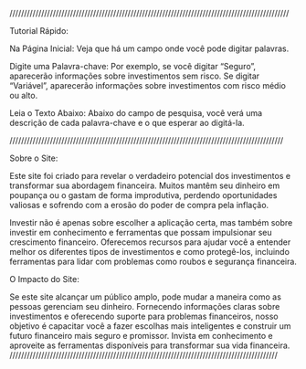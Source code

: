 /////////////////////////////////////////////////////////////////////////////////////////////////

Tutorial Rápido:

Na Página Inicial:
Veja que há um campo onde você pode digitar palavras.

Digite uma Palavra-chave:
Por exemplo, se você digitar “Seguro”, aparecerão informações sobre investimentos sem risco. Se digitar “Variável”, aparecerão informações sobre investimentos com risco médio ou alto.

Leia o Texto Abaixo:
Abaixo do campo de pesquisa, você verá uma descrição de cada palavra-chave e o que esperar ao digitá-la.

///////////////////////////////////////////////////////////////////////////////////////////////

Sobre o Site:

Este site foi criado para revelar o verdadeiro potencial dos investimentos e transformar sua abordagem financeira. Muitos mantêm seu dinheiro em poupança ou o gastam de forma improdutiva, perdendo oportunidades valiosas e sofrendo com a erosão do poder de compra pela inflação.

Investir não é apenas sobre escolher a aplicação certa, mas também sobre investir em conhecimento e ferramentas que possam impulsionar seu crescimento financeiro. Oferecemos recursos para ajudar você a entender melhor os diferentes tipos de investimentos e como protegê-los, incluindo ferramentas para lidar com problemas como roubos e segurança financeira.

O Impacto do Site:

Se este site alcançar um público amplo, pode mudar a maneira como as pessoas gerenciam seu dinheiro. Fornecendo informações claras sobre investimentos e oferecendo suporte para problemas financeiros, nosso objetivo é capacitar você a fazer escolhas mais inteligentes e construir um futuro financeiro mais seguro e promissor. Invista em conhecimento e aproveite as ferramentas disponíveis para transformar sua vida financeira.
/////////////////////////////////////////////////////////////////////////////////////////////

